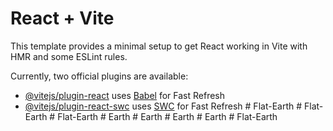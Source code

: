 # React + Vite

This template provides a minimal setup to get React working in Vite with HMR and some ESLint rules.

Currently, two official plugins are available:

- [@vitejs/plugin-react](https://github.com/vitejs/vite-plugin-react/blob/main/packages/plugin-react/README.md) uses [Babel](https://babeljs.io/) for Fast Refresh
- [@vitejs/plugin-react-swc](https://github.com/vitejs/vite-plugin-react-swc) uses [SWC](https://swc.rs/) for Fast Refresh
#   F l a t - E a r t h  
 #   F l a t - E a r t h  
 #   F l a t - E a r t h  
 #   E a r t h  
 #   E a r t h  
 #   E a r t h  
 #   E a r t h  
 #   F l a t - E a r t h  
 